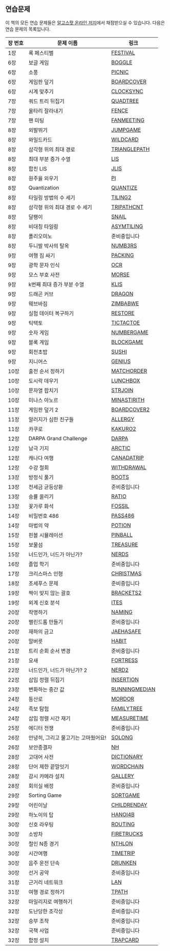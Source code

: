 ## 연습문제

이 책의 모든 연습 문제들은 [알고스팟 온라인 저지](http://algospot.com)에서 채점받으실 수 있습니다. 다음은 연습 문제의 목록입니다.

장 번호|문제 이름           	|링크
-------|------------------------|-----------------------------------------------------------
1장    |록 페스티벌				|[FESTIVAL](http://algospot.com/judge/problem/read/FESTIVAL)
6장    |보글 게임				|[BOGGLE](http://algospot.com/judge/problem/read/BOGGLE)
6장    |소풍					|[PICNIC](http://algospot.com/judge/problem/read/PICNIC)
6장    |게임판 덮기				|[BOARDCOVER](http://algospot.com/judge/problem/read/BOARDCOVER)
6장    |시계 맞추기				|[CLOCKSYNC](http://algospot.com/judge/problem/read/CLOCKSYNC)
7장    |쿼드 트리 뒤집기		|[QUADTREE](http://algospot.com/judge/problem/read/QUADTREE)
7장    |울타리 잘라내기			|[FENCE](http://algospot.com/judge/problem/read/FENCE)
7장    |팬 미팅					|[FANMEETING](http://algospot.com/judge/problem/read/FANMEETING)
8장    |외발뛰기				|[JUMPGAME](http://algospot.com/judge/problem/read/JUMPGAME)
8장    |와일드카드				|[WILDCARD](http://algospot.com/judge/problem/read/WILDCARD)
8장    |삼각형 위의 최대 경로	|[TRIANGLEPATH](http://algospot.com/judge/problem/read/TRIANGLEPATH)
8장    |최대 부분 증가 수열		|[LIS](http://algospot.com/judge/problem/read/LIS)
8장    |합친 LIS				|[JLIS](http://algospot.com/judge/problem/read/JLIS)
8장    |원주율 외우기			|[PI](http://algospot.com/judge/problem/read/PI)
8장    |Quantization			|[QUANTIZE](http://algospot.com/judge/problem/read/QUANTIZE)
8장    |타일링 방법의 수 세기	|[TILING2](http://algospot.com/judge/problem/read/TILING2)
8장    |삼각형 위의 최대 경로 수 세기 |[TRIPATHCNT](http://algospot.com/judge/problem/read/TRIPATHCNT)
8장    |달팽이					|[SNAIL](http://algospot.com/judge/problem/read/SNAIL)
8장    |비대칭 타일링			|[ASYMTILING](http://algospot.com/judge/problem/read/ASYMTILING)
8장    |폴리오미노				|준비중입니다
8장    |두니발 박사의 탈옥		|[NUMB3RS](http://algospot.com/judge/problem/read/NUMB3RS) 
9장    |여행 짐 싸기			|[PACKING](http://algospot.com/judge/problem/read/PACKING) 
9장    |광학 문자 인식			|[OCR](http://algospot.com/judge/problem/read/OCR) 
9장    |모스 부호 사전 			|[MORSE](http://algospot.com/judge/problem/read/MORSE)
9장    |k번째 최대 증가 부분 수열|[KLIS](http://algospot.com/judge/problem/read/KLIS) 
9장    |드래곤 커브				|[DRAGON](http://algospot.com/judge/problem/read/DRAGON) 
9장    |웨브바짐				|[ZIMBABWE](http://algospot.com/judge/problem/read/ZIMBABWE) 
9장    |실험 데이터 복구하기	|[RESTORE](http://algospot.com/judge/problem/read/RESTORE) 
9장    |틱택토					|[TICTACTOE](http://algospot.com/judge/problem/read/TICTACTOE) 
9장    |숫자 게임				|[NUMBERGAME](http://algospot.com/judge/problem/read/NUMBERGAME)
9장    |블록 게임				|[BLOCKGAME](http://algospot.com/judge/problem/read/BLOCKGAME)
9장    |회전초밥				|[SUSHI](http://algospot.com/judge/problem/read/SUSHI) 
9장    |지니어스				|[GENIUS](http://algospot.com/judge/problem/read/GENIUS) 
10장   |출전 순서 정하기		|[MATCHORDER](http://algospot.com/judge/problem/read/MATCHORDER) 
10장   |도시락 데우기			|[LUNCHBOX](http://algospot.com/judge/problem/read/LUNCHBOX)
10장   |문자열 합치기			|[STRJOIN](http://algospot.com/judge/problem/read/STRJOIN)
10장   |미나스 아노르			|[MINASTIRITH](http://algospot.com/judge/problem/read/MINASTIRITH)
11장   |게임판 덮기 2			|[BOARDCOVER2](http://algospot.com/judge/problem/read/BOARDCOVER2)
11장   |알러지가 심한 친구들	|[ALLERGY](http://algospot.com/judge/problem/read/ALLERGY)
11장   |카쿠로					|[KAKURO2](http://algospot.com/judge/problem/read/KAKURO2)
12장   |DARPA Grand Challenge   |[DARPA](http://algospot.com/judge/problem/read/DARPA)
12장   |남극 기지				|[ARCTIC](http://algospot.com/judge/problem/read/ARCTIC)
12장   |캐나다 여행				|[CANADATRIP](http://algospot.com/judge/problem/read/CANADATRIP)
12장   |수강 철회				|[WITHDRAWAL](http://algospot.com/judge/problem/read/WITHDRAWAL)
13장   |방정식 풀기				|[ROOTS](http://algospot.com/judge/problem/read/ROOTS)
13장   |전세금 균등상환			|준비중입니다
13장   |승률 올리기				|[RATIO](http://algospot.com/judge/problem/read/RATIO)
13장   |꽃가루 화석				|[FOSSIL](http://algospot.com/judge/problem/read/FOSSIL)
14장   |비밀번호 486			|[PASS486](http://algospot.com/judge/problem/read/PASS486)
14장   |마법의 약				|[POTION](http://algospot.com/judge/problem/read/POTION)
15장   |핀볼 시뮬레이션			|[PINBALL](http://algospot.com/judge/problem/read/PINBALL)
15장   |보물섬					|[TREASURE](http://algospot.com/judge/problem/read/TREASURE)
15장   |너드인가, 너드가 아닌가?|[NERDS](http://algospot.com/judge/problem/read/NERDS)
16장   |졸업 학기				|준비중입니다
17장   |크리스마스 인형			|[CHRISTMAS](http://algospot.com/judge/problem/read/CHRISTMAS)
18장   |조세푸스 문제			|준비중입니다
19장   |짝이 맞지 않는 괄호		|[BRACKETS2](http://algospot.com/judge/problem/read/BRACKETS2)
19장   |외계 신호 분석			|[ITES](http://algospot.com/judge/problem/read/ITES)
20장   |작명하기				|[NAMING](http://algospot.com/judge/problem/read/NAMING)
20장   |팰린드롬 만들기			|준비중입니다
20장   |재하의 금고				|[JAEHASAFE](http://algospot.com/judge/problem/read/JAEHASAFE)
20장   |말버릇					|[HABIT](http://algospot.com/judge/problem/read/HABIT)
21장   |트리 순회 순서 변경		|준비중입니다
21장   |요새					|[FORTRESS](http://algospot.com/judge/problem/read/FORTRESS)
22장   |너드인가, 너드가 아닌가? 2|[NERD2](http://algospot.com/judge/problem/read/NERD2)
22장   |삽입 정렬 뒤집기		|[INSERTION](http://algospot.com/judge/problem/read/INSERTION)
23장   |변화하는 중간 값		|[RUNNINGMEDIAN](http://algospot.com/judge/problem/read/RUNNINGMEDIAN)
24장   |등산로					|[MORDOR](http://algospot.com/judge/problem/read/MORDOR)
24장   |족보 탐험				|[FAMILYTREE](http://algospot.com/judge/problem/read/FAMILYTREE)
24장   |삽입 정렬 시간 재기		|[MEASURETIME](http://algospot.com/judge/problem/read/MEASURETIME)
25장   |에디터 전쟁				|준비중입니다
26장   |안녕히, 그리고 물고기는 고마웠어요!|[SOLONG](http://algospot.com/judge/problem/read/SOLONG)
26장   |보안종결자				|[NH](http://algospot.com/judge/problem/read/NH)
28장   |고대어 사전				|[DICTIONARY](http://algospot.com/judge/problem/read/DICTIONARY)
28장   |단어 제한 끝말잇기		|[WORDCHAIN](http://algospot.com/judge/problem/read/WORDCHAIN)
28장   |감시 카메라 설치		|[GALLERY](http://algospot.com/judge/problem/read/GALLERY)
28장   |회의실 배정				|준비중입니다
29장   |Sorting Game			|[SORTGAME](http://algospot.com/judge/problem/read/SORTGAME)
29장   |어린이날				|[CHILDRENDAY](http://algospot.com/judge/problem/read/CHILDRENDAY)
29장   |하노이의 탑				|[HANOI4B](http://algospot.com/judge/problem/read/HANOI4B)
30장   |신호 라우팅				|[ROUTING](http://algospot.com/judge/problem/read/ROUTING)
30장   |소방차					|[FIRETRUCKS](http://algospot.com/judge/problem/read/FIRETRUCKS)
30장   |철인 N종 경기			|[NTHLON](http://algospot.com/judge/problem/read/NTHLON)
30장   |시간여행				|[TIMETRIP](http://algospot.com/judge/problem/read/TIMETRIP)
30장   |음주 운전 단속			|[DRUNKEN](http://algospot.com/judge/problem/read/DRUNKEN)
30장   |선거 공약				|준비중입니다
31장   |근거리 네트워크			|[LAN](http://algospot.com/judge/problem/read/LAN)
31장   |여행 경로 정하기		|[TPATH](http://algospot.com/judge/problem/read/TPATH)
32장   |마일리지로 여행하기		|준비중입니다
32장   |도난당한 조각상			|준비중입니다
32장   |승부 조작				|준비중입니다
32장   |국책 사업				|준비중입니다
32장   |함정 설치				|[TRAPCARD](http://algospot.com/judge/problem/read/TRAPCARD)
